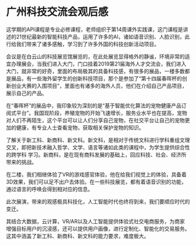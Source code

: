 # 广州科技交流会观后感
   这学期的API课程是专业必修课程，老师组织于第14周课外实践课，这门课程是讲述的21世纪最新的智能科技产品，运用了许多的AI，诸如语音识别、人脸识别，此行给我们带来了诸多感触，学习到了许多外国的科技创新活动项目。
   
   会议是在白云山的科技展览馆展览的，在此处展览显得格外的静谧，环境非常的适宜办理展会，当我们进入大门，门口挂着2019第21届海外人才交流会，我们进入大门，就非常的好奇，里面的布局极其的具备科技感，有很多的展品，一楼多数都是展品，有一些海外留学生的创新科技项目，那个是参加了“第十四届春晖杯的创新创业大赛的入围项目”，里面也有诸多的海外人员，他们在介绍自己产品项目，展示自己的产品。
   
   在“春晖杯”的展品中，我印象较为深刻的是“基于智能优化算法的宠物健康产品订阅式平台”。我国现阶段，养殖宠物的开始飞速增长，服务业水平也在提高，宠物对人们不再陌生，这个平台可以让人们分享自己宠物，在社交平台让自己的宠物更加的健康，有专业人士查看宠物，获取相关保护宠物的知识。
   
   了解关于新工科、新商科、新文科。新文科，是相对于传统文科进行学科重组文理交叉，即把新技术融入哲学、文学、语言等诸如此类的课程中，为学生提供综合性的跨学科 学习。新商科，是在现有商科发展的基础上，回应科技、社会、经济所带来的挑战。
   
   在二楼，我们相继体验了VR的游戏感官体验，他在给我们视觉上的体验，具备着3D效果，我们可以足不出户去体验。在一些科技展览，都有着语音识别的功能，通过语言的呼唤会得到相对应的信息。
   
   此次展演，带来的观感极具科技化，人工智能时代也终将到来，我们要顺应时代的变迁。
   
   其结合大数据，云计算，VR/AR以及人工智能提供体验式社交电商服务，为商家增强目标用户的沉浸感，还可以提供用户画像，进行定制化、智能化的交易服务。这其中涵盖了新工科、新商科、新文科的能力要求，难度极大。
